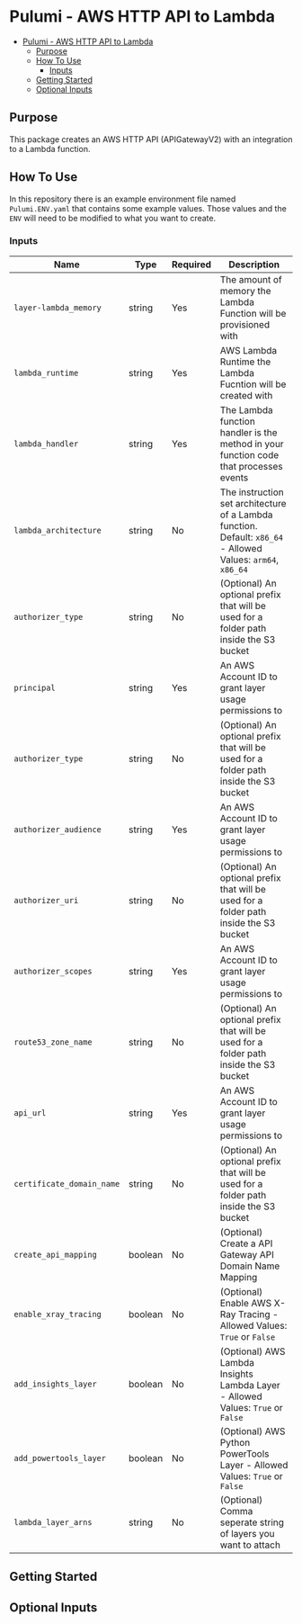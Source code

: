 # Pulumi - AWS HTTP API to Lambda

- [Pulumi - AWS HTTP API to Lambda](#pulumi---aws-http-api-to-lambda)
  - [Purpose](#purpose)
  - [How To Use](#how-to-use)
    - [Inputs](#inputs)
  - [Getting Started](#getting-started)
  - [Optional Inputs](#optional-inputs)

## Purpose

This package creates an AWS HTTP API (APIGatewayV2) with an integration to a Lambda function.

## How To Use

In this repository there is an example environment file named `Pulumi.ENV.yaml` that contains some example values. Those values and the `ENV` will need to be modified to what you want to create.

### Inputs
| Name                      | Type   | Required | Description                                                                               |
| ------------------------- | ------ | -------- | ----------------------------------------------------------------------------------------- |
| `layer-lambda_memory`     | string | Yes      | The amount of memory the Lambda Function will be provisioned with                         |
| `lambda_runtime`          | string | Yes      | AWS Lambda Runtime the Lambda Fucntion will be created with                               |
| `lambda_handler`          | string | Yes      | The Lambda function handler is the method in your function code that processes events     |
| `lambda_architecture`     | string | No       | The instruction set architecture of a Lambda function. Default: `x86_64` - Allowed Values: `arm64`, `x86_64` |
| `authorizer_type`         | string | No       | (Optional) An optional prefix that will be used for a folder path inside the S3 bucket    |
| `principal`               | string | Yes      | An AWS Account ID to grant layer usage permissions to                                     |
| `authorizer_type`         | string | No       | (Optional) An optional prefix that will be used for a folder path inside the S3 bucket    |
| `authorizer_audience`     | string | Yes      | An AWS Account ID to grant layer usage permissions to                                     |
| `authorizer_uri`          | string | No       | (Optional) An optional prefix that will be used for a folder path inside the S3 bucket    |
| `authorizer_scopes`       | string | Yes      | An AWS Account ID to grant layer usage permissions to                                     |
| `route53_zone_name`       | string | No       | (Optional) An optional prefix that will be used for a folder path inside the S3 bucket    |
| `api_url`                 | string | Yes      | An AWS Account ID to grant layer usage permissions to                                     |
| `certificate_domain_name` | string | No       | (Optional) An optional prefix that will be used for a folder path inside the S3 bucket    |
| `create_api_mapping`      | boolean| No       | (Optional) Create a API Gateway API Domain Name Mapping                                   |
| `enable_xray_tracing`     | boolean| No       | (Optional) Enable AWS X-Ray Tracing  - Allowed Values: `True` or `False`                  |
| `add_insights_layer`      | boolean| No       | (Optional) AWS Lambda Insights Lambda Layer  - Allowed Values: `True` or `False`          |
| `add_powertools_layer`    | boolean| No       | (Optional) AWS Python PowerTools Layer - Allowed Values: `True` or `False`   |
| `lambda_layer_arns`       | string | No       | (Optional) Comma seperate string of layers you want to attach                             |



## Getting Started



## Optional Inputs
